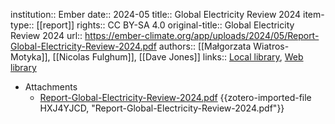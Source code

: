 institution:: Ember
date:: 2024-05
title:: Global Electricity Review 2024
item-type:: [[report]]
rights:: CC BY-SA 4.0
original-title:: Global Electricity Review 2024
url:: https://ember-climate.org/app/uploads/2024/05/Report-Global-Electricity-Review-2024.pdf
authors:: [[Małgorzata Wiatros-Motyka]], [[Nicolas Fulghum]], [[Dave Jones]]
links:: [Local library](zotero://select/library/items/T4JDRZXM), [Web library](https://www.zotero.org/users/46463/items/T4JDRZXM)

- Attachments
	- [Report-Global-Electricity-Review-2024.pdf](zotero://select/library/items/HXJ4YJCD) {{zotero-imported-file HXJ4YJCD, "Report-Global-Electricity-Review-2024.pdf"}}
